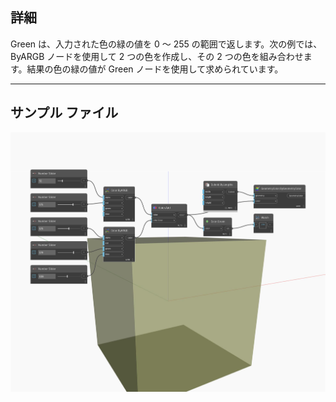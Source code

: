 ## 詳細
Green は、入力された色の緑の値を 0 ～ 255 の範囲で返します。次の例では、ByARGB ノードを使用して 2 つの色を作成し、その 2 つの色を組み合わせます。結果の色の緑の値が Green ノードを使用して求められています。
___
## サンプル ファイル

![Green](./DSCore.Color.Green_img.jpg)


